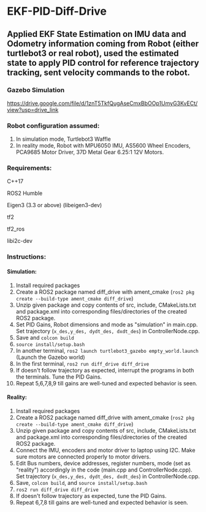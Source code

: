 # EKF-PID-Diff-Drive
## Applied EKF State Estimation on IMU data and Odometry information coming from Robot (either turtlebot3 or real robot), used the estimated state to apply PID control for reference trajectory tracking, sent velocity commands to the robot.

### Gazebo Simulation

https://drive.google.com/file/d/1znT5TkfQugAseCmxBbOOp1UmyG3KvECt/view?usp=drive_link

### Robot configuration assumed:

1) In simulation mode, Turtlebot3 Waffle
2) In reality mode, Robot with MPU6050 IMU, AS5600 Wheel Encoders, PCA9685 Motor Driver, 37D Metal Gear 6.25:1 12V Motors.  

### Requirements:

C++17

ROS2 Humble

Eigen3 (3.3 or above) (libeigen3-dev)

tf2

tf2_ros

libi2c-dev

### Instructions:

#### Simulation:

1) Install required packages
2) Create a ROS2 package named diff_drive with ament_cmake (```ros2 pkg create --build-type ament_cmake diff_drive```)
3) Unzip given package and copy contents of src, include, CMakeLists.txt and package.xml into corresponding files/directories of the created ROS2 package.
4) Set PID Gains, Robot dimensions and mode as "simulation" in main.cpp. Set trajectory (```x_des,y_des, dydt_des, dxdt_des```) in ControllerNode.cpp. 
5) Save and ```colcon build```
6) ```source install/setup.bash```
7) In another terminal, ```ros2 launch turtlebot3_gazebo empty_world.launch``` (Launch the Gazebo world)
8) In the first terminal, ```ros2 run diff_drive diff_drive``` 
9) If doesn't follow trajectory as expected, interrupt the programs in both the terminals. Tune the PID Gains.
10) Repeat 5,6,7,8,9 till gains are well-tuned and expected behavior is seen.


#### Reality:

1) Install required packages
2) Create a ROS2 package named diff_drive with ament_cmake (```ros2 pkg create --build-type ament_cmake diff_drive```)
3) Unzip given package and copy contents of src, include, CMakeLists.txt and package.xml into corresponding files/directories of the created ROS2 package.
4) Connect the IMU, encoders and motor driver to laptop using I2C. Make sure motors are connected properly to motor drivers.
5) Edit Bus numbers, device addresses, register numbers, mode (set as "reality") accordingly in the code (main.cpp and ControllerNode.cpp). Set trajectory (```x_des,y_des, dydt_des, dxdt_des```) in ControllerNode.cpp. 
6) Save, ```colcon build```, and ```source install/setup.bash```
7) ```ros2 run diff_drive diff_drive```
8) If doesn't follow trajectory as expected, tune the PID Gains.
9) Repeat 6,7,8 till gains are well-tuned and expected behavior is seen.


